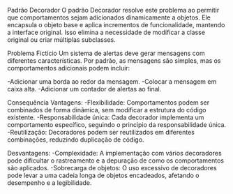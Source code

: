 Padrão Decorador
O padrão Decorador resolve este problema ao permitir que comportamentos sejam adicionados dinamicamente a objetos. Ele encapsula o objeto base e aplica incrementos de funcionalidade, mantendo a interface original. Isso elimina a necessidade de modificar a classe original ou criar múltiplas subclasses.


Problema Fictício
Um sistema de alertas deve gerar mensagens com diferentes características. Por padrão, as mensagens são simples, mas os comportamentos adicionais podem incluir:

-Adicionar uma borda ao redor da mensagem.
-Colocar a mensagem em caixa alta.
-Adicionar um contador de alertas ao final.



Consequência
Vantagens:
-Flexibilidade: Comportamentos podem ser combinados de forma dinâmica, sem modificar a estrutura do código existente.
-Responsabilidade única: Cada decorador implementa um comportamento específico, seguindo o princípio da responsabilidade única.
-Reutilização: Decoradores podem ser reutilizados em diferentes combinações, reduzindo duplicação de código.

Desvantagens:
-Complexidade: A implementação com vários decoradores pode dificultar o rastreamento e a depuração de como os comportamentos são aplicados.
-Sobrecarga de objetos: O uso excessivo de decoradores pode levar a uma cadeia longa de objetos encadeados, afetando o desempenho e a legibilidade.